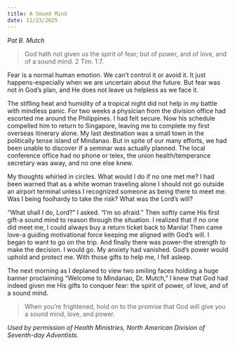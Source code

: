 ```yaml
---
title: A Sound Mind
date: 11/23/2025
---
```


_Pat B. Mutch_

> <p></p>
> God hath not given us the spirit of fear; but of power, and of love, and of a sound mind. 2 Tim. 1:7.

Fear is a normal human emotion. We can’t control it or avoid it. It just happens-especially when we are uncertain about the future. But fear was not in God’s plan, and He does not leave us helpless as we face it.

The stifling heat and humidity of a tropical night did not help in my battle with mindless panic. For two weeks a physician from the division office had escorted me around the Philippines. I had felt secure. Now his schedule compelled him to return to Singapore, leaving me to complete my first overseas itinerary alone. My last destination was a small town in the politically tense island of Mindanao. But in spite of our many efforts, we had been unable to discover if a seminar was actually planned. The local conference office had no phone or telex, the union health/temperance secretary was away, and no one else knew.

My thoughts whirled in circles. What would I do if no one met me? I had been warned that as a white woman traveling alone I should not go outside an airport terminal unless I recognized someone as being there to meet me. Was I being foolhardy to take the risk? What was the Lord’s will?

“What shall I do, Lord?” I asked. “I’m so afraid.” Then softly came His first gift-a sound mind to reason through the situation. I realized that if no one did meet me, I could always buy a return ticket back to Manila! Then came love-a guiding motivational force keeping me aligned with God’s will. I began to want to go on the trip. And finally there was power-the strength to make the decision. I would go. My anxiety had vanished. God’s power would uphold and protect me. With those gifts to help me, I fell asleep.

The next morning as I deplaned to view two smiling faces holding a huge banner proclaiming “Welcome to Mindanao, Dr. Mutch,” I knew that God had indeed given me His gifts to conquer fear: the spirit of power, of love, and of a sound mind.

> <callout></callout>
> When you’re frightened, hold on to the promise that God will give you a sound mind, love, and power.

_Used by permission of Health Ministries, North American Division of Seventh-day Adventists._